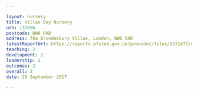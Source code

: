 ```yaml
---

layout: nursery
title: Villas Day Nursery
urn: 137856
postcode: NW6 6AD
address: 78a Brondesbury Villas, London, NW6 6AD
latestReportUrl: https://reports.ofsted.gov.uk/provider/files/2731477/urn/137856.pdf
teaching: 2
development: 2
leadership: 2
outcomes: 2
overall: 2
date: 29 September 2017

---
```

